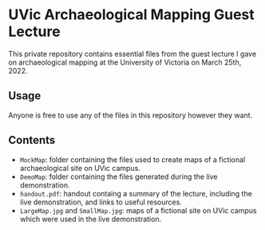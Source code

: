 # UVic Archaeological Mapping Guest Lecture

This private repository contains essential files from the guest lecture I gave on archaeological mapping at the University of Victoria on March 25th, 2022.

## Usage

Anyone is free to use any of the files in this repository however they want.

## Contents

- `MockMap`: folder containing the files used to create maps of a fictional archaeological site on UVic campus.
- `DemoMap`: folder containing the files generated during the live demonstration.
- `handout.pdf`: handout containg a summary of the lecture, including the live demonstration, and links to useful resources.
- `LargeMap.jpg` and `SmallMap.jpg`: maps of a fictional site on UVic campus which were used in the live demonstration.
